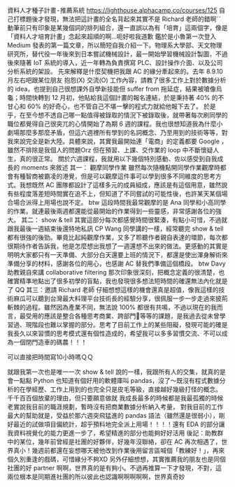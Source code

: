 資料人才種子計畫 - 推薦系統
https://lighthouse.alphacamp.co/courses/125
自己打標題後才發現，無法把這計畫的全名背起來其實不是 Richard 老師的錯啊ˊˋ 動筆前只有印象是某幾個詞的排列組合，還一直誤以為有「培育」這兩個字，像是「資料人才培育計畫」念起來超順的啊…呃好啦我道歉
鑑於是小魯第一次登入 Medium 發表的第一篇文章，所以簡短自我介紹一下。物理系大學部、天文物理研究所，替代役一年後來到日本嘗試機械設計，最一開始學習機械設計製圖，不過後來隨著 IoT 系統的導入，近一年轉為負責撰寫 PLC、設計操作介面、以及公司分析系統的架設。
先來解釋是什麼契機把我跟 AC 的緣分牽起來的。去年 8.9.10 月左右吧跟某位朋友 抱怨(X) 交流(O) 工作內容，請教了很多工作上對於數據分析的 idea，也提到自己很想課外自學新技能但 suffer from 拖延症，結果被嗆像烏龜；時間快轉到 12 月初，他貼給我這個計畫的報名連結，於是秉持著 40% 的不甘心和 60% 的好奇心，也不管自己不堪一擊的程式力就給他報下去了。
於是乎，在至今想不透自己哪一點值得被錄取的情況下被錄取後，就帶著每次刷同學的職位都覺得自己很突兀的心情開始了為期 6 週的課程。我也很想知道我為什麼小劇場那麼多那麼矛盾，但這六週裡所有學到的名詞概念、乃至用到的技術等等，對我來說完全是新大陸。具體來說，其實我最開始連「電商」的定義都要 Google ，雖然不排除是我個人的問題Orz 但在預習、上課、交作業的 loop 中不斷懷疑人生，真的很正常。
關於六週課程，我就用以下幾個特別感動、佐以感受到自我成長的 moments 來敘述
其一： 觀摩同學作業
雖然每次隨機點開同學作業觀摩時都會有種智商被霸凌的港覺，但是可以觀摩這件事可以學到很多不同維度的思考方式。我想既然 AC 團隊都設計了這樣多元的成員組成，應該是有這個用意，雖然說有些程度落差短時間實在追不上，但知道了不同嘗試的可能性後，也許某天某個場合場合派得上用場也說不定。
btw 這段時間我最常觀摩的是 Ana 同學和小高同學的作業。就連最後兩週都還能從最開始的作業得到一些靈感，非常感謝各位的強大。
其二： show & tell
其實這部分每次都感覺時間很緊湊，有點小可惜，不過就跟我最後一週結束後還特地私訊 CP Wang 同學講的一樣，經常聽完 show & tell 都有很強的後勁。畢竟比起純觀摩作業，又多了聆聽作者親自表達的環節，每次都很期待作者告訴我，他是怎麼想出我想了一週還想不出來的做法。更感動的其實是明明大家都只有一天準備、大部分白天還要上班的情況下，都還是使出渾身解術來準備分享的材料，感謝各位的用心，也感謝 AC 替我們準備這個橋段。
btw Davy 助教親自來講 collaborative filtering 那次印象很深刻，把概念定義的很清楚，也確實精準地點出了很多初學的盲點，我也發現很多想法短時間的確還無法內化就是了 QQ
其三：邀請 Richard 老師
仔細想想這樣的機會還真是超值，像我這樣的技術麻瓜可以聽到台灣最大料理平台技術長的經驗分享，很佩服一步一步走過來披荊斬棘的過程。雖然因為產業不同，無法說 100% 都很有共鳴，不過以現在的我而言，最受用的應該是整合各種思考商業、跨部門等等的課題，是我過去從未曾學習過、現階段也難以掌握的部分。思考了目前工作上的某些阻礙，發現可能的確是我長久以來習慣的思考模式還有個性造成的，希望我可以多多習慣交流、不可以成為一個閉門造車的碼農！！！

可以直接把時間寫10小時嗎ＱＱ

就跟我第一次也是唯一一次 show & tell 說的一樣，我跟所有人的交集，就真的是會一點點 Python 也知道有個好用的軟體庫叫 pandas，沒了～既沒有程式數據分析的在學經歷、工作上用到的也完全只是皮毛等級，直接越好幾級打怪的概念。
千千百百個放棄的理由，但只要願意做就
我成長最多的時候都是我最孤獨的時候
老實說我目前的職涯規劃，暫時沒有把商業數據分析納入考量，
對我目前的工作最大的幫助就是，受益於那六週突飛猛進的 pandas 語法（雖然還是很弱小），剛好最近的試做項目偏統計，超乎預料地完全派上用場！！！！還有 EDA 的部分讓我資料視覺化的能力更進一步了，希望精進的部分也能夠好好活用
後記：助教群中的某位，幾年前曾經是社團的好夥伴，好幾年沒聯絡，卻在 AC 再次相遇了，世界真小！幾週前都還在妄想哪天被他改到作業後用留言區喊個「教練好！」，再來個久別重逢的戲碼，可惜緣分不夠XD 另外仔細想想，其實推薦我的朋友也是同個社團的好 partner 啊啊，世界真的是有夠小。不過再推算一下才發現，不對，這兩位根本是同期進社團的所以彼此也認識啊啊啊啊啊，世界真奇妙
